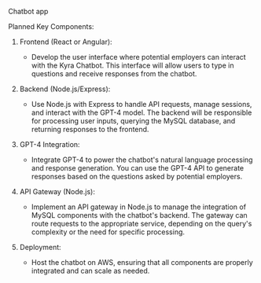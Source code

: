Chatbot app 

Planned Key Components:
1. Frontend (React or Angular):
    * Develop the user interface where potential employers can interact with the Kyra Chatbot. This interface will allow users to type in questions and receive responses from the chatbot.
2. Backend (Node.js/Express):
    * Use Node.js with Express to handle API requests, manage sessions, and interact with the GPT-4 model. The backend will be responsible for processing user inputs, querying the MySQL database, and returning responses to the frontend.
3. GPT-4 Integration:
    * Integrate GPT-4 to power the chatbot's natural language processing and response generation. You can use the GPT-4 API to generate responses based on the questions asked by potential employers.

4. API Gateway (Node.js):
    * Implement an API gateway in Node.js to manage the integration of MySQL components with the chatbot's backend. The gateway can route requests to the appropriate service, depending on the query's complexity or the need for specific processing.
5. Deployment:
    * Host the chatbot on AWS, ensuring that all components are properly integrated and can scale as needed.
